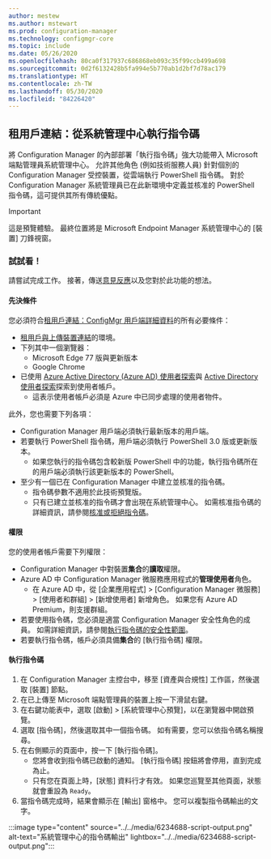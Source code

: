 ```yaml
---
author: mestew
ms.author: mstewart
ms.prod: configuration-manager
ms.technology: configmgr-core
ms.topic: include
ms.date: 05/26/2020
ms.openlocfilehash: 80ca0f317937c686868eb093c35f99ccb499a698
ms.sourcegitcommit: 0d2f6132428b5fa994e5b770ab1d2bf7d78ac179
ms.translationtype: HT
ms.contentlocale: zh-TW
ms.lasthandoff: 05/30/2020
ms.locfileid: "84226420"
---
```

## <a name="tenant-attach-run-scripts-from-the-admin-center"></a><a name="bkmk_scripts"></a> 租用戶連結：從系統管理中心執行指令碼
<!--6234688-->
將 Configuration Manager 的內部部署「執行指令碼」強大功能帶入 Microsoft 端點管理員系統管理中心。 允許其他角色 (例如技術服務人員) 針對個別的 Configuration Manager 受控裝置，從雲端執行 PowerShell 指令碼。 對於 Configuration Manager 系統管理員已在此新環境中定義並核准的 PowerShell 指令碼，這可提供其所有傳統優點。

> [!Important]
> 這是預覽體驗。 最終位置將是 Microsoft Endpoint Manager 系統管理中心的 [裝置] 刀鋒視窗。

### <a name="try-it-out"></a>試試看！

請嘗試完成工作。 接著，傳送[意見反應](../../technical-preview-2003.md#bkmk_feedback)以及您對於此功能的想法。

#### <a name="prerequisites"></a>先決條件

您必須符合[租用戶連結：ConfigMgr 用戶端詳細資料](../../technical-preview-2004.md#bkmk_mem)的所有必要條件：

- [租用戶與上傳裝置連結](../../../../../tenant-attach/device-sync-actions.md)的環境。
- 下列其中一個瀏覽器：
  - Microsoft Edge 77 版與更新版本
  - Google Chrome
- 已使用 [Azure Active Directory (Azure AD) 使用者探索](../../../../servers/deploy/configure/about-discovery-methods.md#azureaddisc)與 [Active Directory 使用者探索](../../../../servers/deploy/configure/about-discovery-methods.md#bkmk_aboutUser)探索到使用者帳戶。
  - 這表示使用者帳戶必須是 Azure 中已同步處理的使用者物件。

此外，您也需要下列各項：

- Configuration Manager 用戶端必須執行最新版本的用戶端。
- 若要執行 PowerShell 指令碼，用戶端必須執行 PowerShell 3.0 版或更新版本。
   - 如果您執行的指令碼包含較新版 PowerShell 中的功能，執行指令碼所在的用戶端必須執行該更新版本的 PowerShell。
- 至少有一個已在 Configuration Manager 中建立並核准的指令碼。
   - 指令碼參數不適用於此技術預覽版。
   - 只有已建立並核准的指令碼才會出現在系統管理中心。 如需核准指令碼的詳細資訊，請參閱[核准或拒絕指令碼](/configmgr/apps/deploy-use/create-deploy-scripts.md##run-script-authors-and-approvers)。


#### <a name="permissions"></a>權限

您的使用者帳戶需要下列權限：

- Configuration Manager 中對裝置**集合**的**讀取**權限。
- Azure AD 中 Configuration Manager 微服務應用程式的**管理使用者**角色。
  - 在 Azure AD 中，從 [企業應用程式] > [Configuration Manager 微服務] > [使用者和群組] > [新增使用者] 新增角色。 如果您有 Azure AD Premium，則支援群組。
- 若要使用指令碼，您必須是適當 Configuration Manager 安全性角色的成員。 如需詳細資訊，請參閱[執行指令碼的安全性範圍](/configmgr/apps/deploy-use/create-deploy-scripts.md#bkmk_ScriptRoles)。
- 若要執行指令碼，帳戶必須具備**集合**的 [執行指令碼] 權限。

#### <a name="run-a-script"></a>執行指令碼

1. 在 Configuration Manager 主控台中，移至 [資產與合規性] 工作區，然後選取 [裝置] 節點。
1. 在已上傳至 Microsoft 端點管理員的裝置上按一下滑鼠右鍵。
1. 在右鍵功能表中，選取 [啟動] > [系統管理中心預覽]，以在瀏覽器中開啟預覽。
1. 選取 [指令碼]，然後選取其中一個指令碼。 如有需要，您可以依指令碼名稱搜尋。
1. 在右側顯示的頁面中，按一下 [執行指令碼]。
   - 您將會收到指令碼已啟動的通知。 [執行指令碼] 按鈕將會停用，直到完成為止。
   - 只有您在頁面上時，[狀態] 資料行才有效。 如果您巡覽至其他頁面，狀態就會重設為 `Ready`。
1. 當指令碼完成時，結果會顯示在 [輸出] 窗格中。 您可以複製指令碼輸出的文字。


:::image type="content" source="../../media/6234688-script-output.png" alt-text="系統管理中心的指令碼輸出" lightbox="../../media/6234688-script-output.png":::